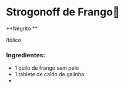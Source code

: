 # Strogonoff de Frango:chicken:

**Negrito **

_Itálico_



 ### Ingredientes:

- 1 quilo de frango sem pele
- 1 tablete de caldo de galinha
- 







